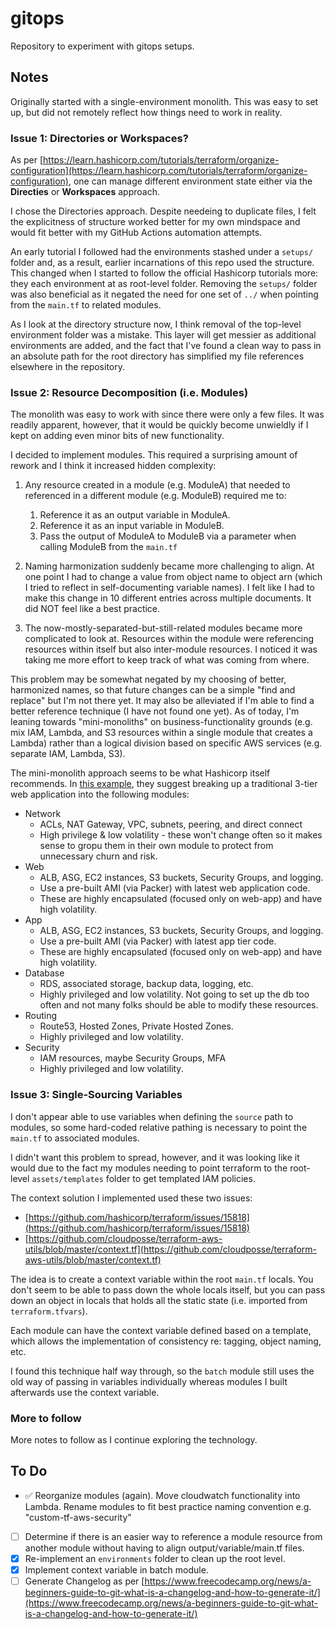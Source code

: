 # gitops
Repository to experiment with gitops setups.

## Notes
Originally started with a single-environment monolith. This was easy to set up, but did not remotely reflect how things need to work in reality.

### Issue 1: Directories or Workspaces?
As per [https://learn.hashicorp.com/tutorials/terraform/organize-configuration](https://learn.hashicorp.com/tutorials/terraform/organize-configuration), one can manage different environment state either via the **Directies** or **Workspaces** approach.

I chose the Directories approach. Despite needeing to duplicate files, I felt the explicitness of structure worked better for my own mindspace and would fit better with my GitHub Actions automation attempts.

An early tutorial I followed had the environments stashed under a `setups/` folder and, as a result, earlier incarnations of this repo used the structure. This changed when I started to follow the official Hashicorp tutorials more: they each environment at as root-level folder. Removing the `setups/` folder was also beneficial as it negated the need for one set of `../` when pointing from the `main.tf` to related modules.

As I look at the directory structure now, I think removal of the top-level environment folder was a mistake. This layer will get messier as additional environments are added, and the fact that I've found a clean way to pass in an absolute path for the root directory has simplified my file references elsewhere in the repository.


### Issue 2: Resource Decomposition (i.e. Modules)
The monolith was easy to work with since there were only a few files. It was readily apparent, however, that it would be quickly become unwieldly if I kept on adding even minor bits of new functionality.

I decided to implement modules. This required a surprising amount of rework and I think it increased hidden complexity:

1. Any resource created in a module (e.g. ModuleA) that needed to referenced in a different module (e.g. ModuleB) required me to:
    1. Reference it as an output variable in ModuleA.
    2. Reference it as an input variable in ModuleB.
    3. Pass the output of ModuleA to ModuleB via a parameter when calling ModuleB from the `main.tf`

2. Naming harmonization suddenly became more challenging to align. At one point I had to change a value from object name to object arn (which I tried to reflect in self-documenting variable names). I felt like I had to make this change in 10 different entries across multiple documents. It did NOT feel like a best practice.

3. The now-mostly-separated-but-still-related modules became more complicated to look at. Resources within the module were referencing resources within itself but also inter-module resources. I noticed it was taking me more effort to keep track of what was coming from where.

This problem may be somewhat negated by my choosing of better, harmonized names, so that future changes can be a simple "find and replace" but I'm not there yet. It may also be alleviated if I'm able to find a better reference technique (I have not found one yet). As of today, I'm leaning towards "mini-monoliths" on business-functionality grounds (e.g. mix IAM, Lambda, and S3 resources within a single module that creates a Lambda) rather than a logical division based on specific AWS services (e.g. separate IAM, Lambda, S3).

The mini-monolith approach seems to be what Hashicorp itself recommends. In [this example](https://github.com/cloudposse/terraform-aws-utils/blob/master/context.tf), they suggest breaking up a traditional 3-tier web application into the following modules:
* Network
    * ACLs, NAT Gateway, VPC, subnets, peering, and direct connect
    * High privilege & low volatility - these won't change often so it makes sense to gropu them in their own module to protect from unnecessary churn and risk.
* Web
    * ALB, ASG, EC2 instances, S3 buckets, Security Groups, and logging.
    * Use a pre-built AMI (via Packer) with latest web application code.
    * These are highly encapsulated (focused only on web-app) and have high volatility.
* App
    * ALB, ASG, EC2 instances, S3 buckets, Security Groups, and logging.
    * Use a pre-built AMI (via Packer) with latest app tier code.
    * These are highly encapsulated (focused only on web-app) and have high volatility.
* Database
    * RDS, associated storage, backup data, logging, etc.
    * Highly privileged and low volatility. Not going to set up the db too often and not many folks should be able to modify these resources.
* Routing
    * Route53, Hosted Zones, Private Hosted Zones.
    * Highly privileged and low volatility.
* Security
    * IAM resources, maybe Security Groups, MFA
    * Highly privileged and low volatility.


### Issue 3: Single-Sourcing Variables
I don't appear able to use variables when defining the `source` path to modules, so some hard-coded relative pathing is necessary to point the `main.tf` to associated modules.

I didn't want this problem to spread, however, and it was looking like it would due to the fact my modules needing to point terraform to the root-level `assets/templates` folder to get templated IAM policies.

The context solution I implemented used these two issues:

* [https://github.com/hashicorp/terraform/issues/15818](https://github.com/hashicorp/terraform/issues/15818)
* [https://github.com/cloudposse/terraform-aws-utils/blob/master/context.tf](https://github.com/cloudposse/terraform-aws-utils/blob/master/context.tf)

The idea is to create a context variable within the root `main.tf` locals. You don't seem to be able to pass down the whole locals itself, but you can pass down an object in locals that holds all the static state (i.e. imported from `terraform.tfvars`).

Each module can have the context variable defined based on a template, which allows the implementation of consistency re: tagging, object naming, etc.

I found this technique half way through, so the `batch` module still uses the old way of passing in variables individually whereas modules I built afterwards use the context variable.



### More to follow
More notes to follow as I continue exploring the technology.

## To Do
- :white_check_mark: Reorganize modules (again). Move cloudwatch functionality into Lambda. Rename modules to fit best practice naming convention e.g. "custom-tf-aws-security"
- [ ] Determine if there is an easier way to reference a module resource from another module without having to align output/variable/main.tf files.
- [x] Re-implement an `environments` folder to clean up the root level.
- [x] Implement context variable in batch module.
- [ ] Generate Changelog as per [https://www.freecodecamp.org/news/a-beginners-guide-to-git-what-is-a-changelog-and-how-to-generate-it/](https://www.freecodecamp.org/news/a-beginners-guide-to-git-what-is-a-changelog-and-how-to-generate-it/)
